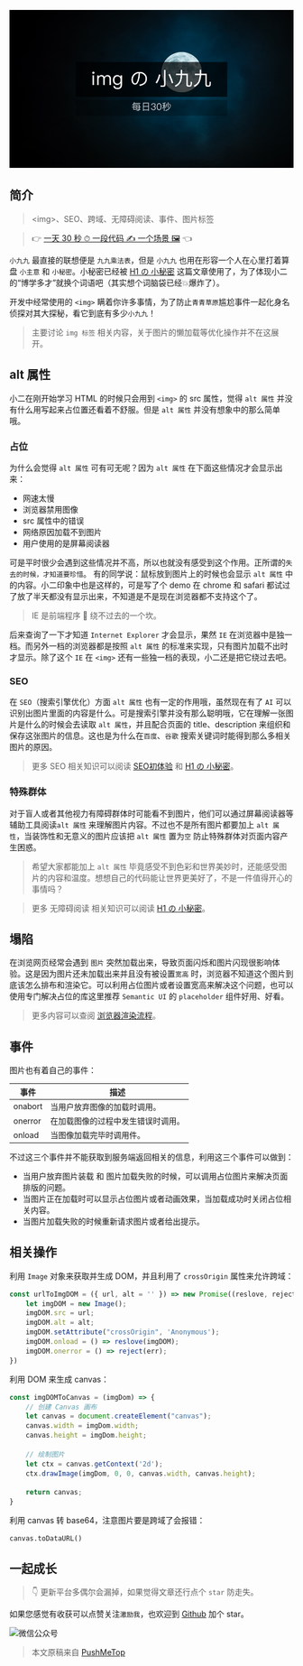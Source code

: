 <!-- # img の 小九九 -->

![封面](https://raw.githubusercontent.com/pushmetop/resource/master/30-seconds-for-everyday/img-tag/poster.png)

## 简介

> &lt;img&gt;、SEO、跨域、无障碍阅读、事件、图片标签

> 👉 [一天 30 秒 ⏱ 一段代码 ✍️ 一个场景 🖼](https://github.com/pushmetop/30-seconds-for-everyday) 👈

`小九九` 最直接的联想便是 `九九乘法表`，但是 `小九九` 也用在形容一个人在心里打着算盘 `小主意` 和 `小秘密`。小秘密已经被 [H1 の 小秘密](https://juejin.im/post/5ca3c140e51d453a0c6e2622) 这篇文章使用了，为了体现小二的“博学多才”就换个词语吧（其实想个词脑袋已经💥爆炸了）。

开发中经常使用的 `<img>` 瞒着你许多事情，为了防止`青青草原`尴尬事件一起化身名侦探对其大探秘，看它到底有多少`小九九`！

> 主要讨论 `img 标签` 相关内容，关于图片的懒加载等优化操作并不在这展开。

## alt 属性

小二在刚开始学习 HTML 的时候只会用到 `<img>` 的 src 属性，觉得 `alt 属性` 并没有什么用写起来占位置还看着不舒服。但是 `alt 属性` 并没有想象中的那么简单哦。

### 占位

为什么会觉得 `alt 属性` 可有可无呢？因为 `alt 属性` 在下面这些情况才会显示出来：

* 网速太慢
* 浏览器禁用图像
* src 属性中的错误
* 网络原因加载不到图片
* 用户使用的是屏幕阅读器

可是平时很少会遇到这些情况并不高，所以也就没有感受到这个作用。正所谓的`失去的时候，才知道要珍惜`。
有的同学说：鼠标放到图片上的时候也会显示 `alt 属性` 中的内容。小二印象中也是这样的，可是写了个 demo 在 chrome 和 safari 都试过了放了半天都没有显示出来，不知道是不是现在浏览器都不支持这个了。

> IE 是前端程序 🐒 绕不过去的一个坎。

后来查询了一下才知道 `Internet Explorer` 才会显示，果然 `IE` 在浏览器中是独一档。而另外一档的浏览器都是按照 `alt 属性` 的标准来实现，只有图片加载不出时才显示。除了这个 `IE` 在 `<img>` 还有一些独一档的表现，小二还是把它绕过去吧。

### SEO

在 `SEO`（搜索引擎优化）方面 `alt 属性` 也有一定的作用哦，虽然现在有了 `AI` 可以识别出图片里面的内容是什么。可是搜索引擎并没有那么聪明哦，它在理解一张图片是什么的时候会去读取 `alt 属性`，并且配合页面的 title、description 来组织和保存这张图片的信息。这也是为什么在`百度`、`谷歌` 搜索关键词时能得到那么多相关图片的原因。

> 更多 SEO 相关知识可以阅读 [SEO初体验](https://juejin.im/post/5ca53dfb6fb9a05e526d8ab7) 和 [H1 の 小秘密](https://juejin.im/post/5ca3c140e51d453a0c6e2622)。

### 特殊群体

对于盲人或者其他视力有障碍群体时可能看不到图片，他们可以通过屏幕阅读器等辅助工具阅读`alt 属性` 来理解图片内容。不过也不是所有图片都要加上 `alt 属性`，当装饰性和无意义的图片应该把 `alt 属性` 置为`空` 防止特殊群体对页面内容产生困惑。


> 希望大家都能加上 `alt 属性` 毕竟感受不到色彩和世界美妙时，还能感受图片的内容和温度。想想自己的代码能让世界更美好了，不是一件值得开心的事情吗？

> 更多 无障碍阅读 相关知识可以阅读 [H1 の 小秘密](https://juejin.im/post/5ca3c140e51d453a0c6e2622)。

## 塌陷

在浏览网页经常会遇到 `图片` 突然加载出来，导致页面闪烁和图片闪现很影响体验。这是因为图片还未加载出来并且没有被设置`宽高` 时，浏览器不知道这个图片到底该怎么排布和渲染它。可以利用占位图片或者设置宽高来解决这个问题，也可以使用专门解决占位的库这里推荐 `Semantic UI` 的 `placeholder` 组件好用、好看。

> 更多内容可以查阅 [浏览器渲染流程](https://juejin.im/search?query=浏览器渲染&type=all)。

## 事件

图片也有着自己的事件：

| 事件 | 描述 |
| --- | --- |
| onabort | 当用户放弃图像的加载时调用。|
| onerror | 在加载图像的过程中发生错误时调用。|
| onload | 当图像加载完毕时调用件。|

不过这三个事件并不能获取到服务端返回相关的信息，利用这三个事件可以做到：

* 当用户放弃图片装载 和 图片加载失败的时候，可以调用占位图片来解决页面排版的问题。
* 当图片正在加载时可以显示占位图片或者动画效果，当加载成功时关闭占位相关内容。
* 当图片加载失败的时候重新请求图片或者给出提示。

## 相关操作

利用 `Image` 对象来获取并生成 DOM，并且利用了 `crossOrigin` 属性来允许跨域：

```javascript
const urlToImgDOM = ({ url, alt = '' }) => new Promise((reslove, reject) => {
    let imgDOM = new Image();
    imgDOM.src = url;
    imgDOM.alt = alt;
    imgDOM.setAttribute("crossOrigin", 'Anonymous');
    imgDOM.onload = () => reslove(imgDOM);
    imgDOM.onerror = () => reject(err);
})
```

利用 DOM 来生成 canvas：

```javascript
const imgDOMToCanvas = (imgDom) => {
    // 创建 Canvas 画布
    let canvas = document.createElement("canvas");
    canvas.width = imgDom.width;
    canvas.height = imgDom.height;
    
    // 绘制图片
    let ctx = canvas.getContext('2d');
    ctx.drawImage(imgDom, 0, 0, canvas.width, canvas.height);

    return canvas;
}
```

利用 canvas 转 base64，注意图片要是跨域了会报错：

```
canvas.toDataURL()
```

## 一起成长

> 👇 更新平台多偶尔会漏掉，如果觉得文章还行点个 `star` 防走失。

如果您感觉有收获可以点赞关注`激励我`，也欢迎到 [Github](https://github.com/pushmetop/30-seconds-for-everyday) 加个 star。

![微信公众号](https://user-gold-cdn.xitu.io/2019/3/30/169cb86461622a46?w=200&h=208&f=png&s=33008)

> 本文原稿来自 [PushMeTop](https://github.com/pushmetop)